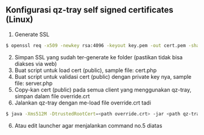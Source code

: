 ## Konfigurasi qz-tray self signed certificates (Linux)

1. Generate SSL
```bash
$ openssl req -x509 -newkey rsa:4096 -keyout key.pem -out cert.pem -sha512 -days 3650
```
2. Simpan SSL yang sudah ter-generate ke folder (pastikan tidak bisa diakses via web)
3. Buat script untuk load cert (public), sample file: cert.php
3. Buat script untuk validasi cert (public) dengan private key nya, sample file: server.php
4. Copy-kan cert (public) pada semua client yang menggunakan qz-tray, simpan dalam file override.crt
5. Jalankan qz-tray dengan me-load file override.crt tadi
```bash
$ java -Xms512M -DtrustedRootCert=<path override.crt> -jar <path qz-tray.jar> 
```
6. Atau edit launcher agar menjalankan command no.5 diatas


